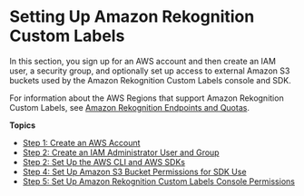 # Setting Up Amazon Rekognition Custom Labels<a name="su-set-up"></a>

In this section, you sign up for an AWS account and then create an IAM user, a security group, and optionally set up access to external Amazon S3 buckets used by the Amazon Rekognition Custom Labels console and SDK\. 

For information about the AWS Regions that support Amazon Rekognition Custom Labels, see [Amazon Rekognition Endpoints and Quotas](https://docs.aws.amazon.com/general/latest/gr/rekognition_region.html)\.

**Topics**
+ [Step 1: Create an AWS Account](su-account.md)
+ [Step 2: Create an IAM Administrator User and Group](su-account-user.md)
+ [Step 2: Set Up the AWS CLI and AWS SDKs](su-awscli-sdk.md)
+ [Step 4: Set Up Amazon S3 Bucket Permissions for SDK Use](su-sdk-bucket-permssions.md)
+ [Step 5: Set Up Amazon Rekognition Custom Labels Console Permissions](su-console-policy.md)